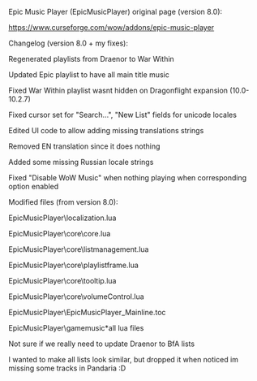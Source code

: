 Epic Music Player (EpicMusicPlayer) original page (version 8.0):

https://www.curseforge.com/wow/addons/epic-music-player

Changelog (version 8.0 + my fixes):

Regenerated playlists from Draenor to War Within

Updated Epic playlist to have all main title music

Fixed War Within playlist wasnt hidden on Dragonflight expansion (10.0-10.2.7)

Fixed cursor set for "Search...", "New List" fields for unicode locales

Edited UI code to allow adding missing translations strings

Removed EN translation since it does nothing

Added some missing Russian locale strings

Fixed "Disable WoW Music" when nothing playing when corresponding option enabled

Modified files (from version 8.0):

EpicMusicPlayer\localization.lua

EpicMusicPlayer\core\core.lua

EpicMusicPlayer\core\listmanagement.lua

EpicMusicPlayer\core\playlistframe.lua

EpicMusicPlayer\core\tooltip.lua

EpicMusicPlayer\core\volumeControl.lua

EpicMusicPlayer\EpicMusicPlayer_Mainline.toc

EpicMusicPlayer\gamemusic\*all lua files

Not sure if we really need to update Draenor to BfA lists

I wanted to make all lists look similar, but dropped it when noticed im missing some tracks in Pandaria :D
